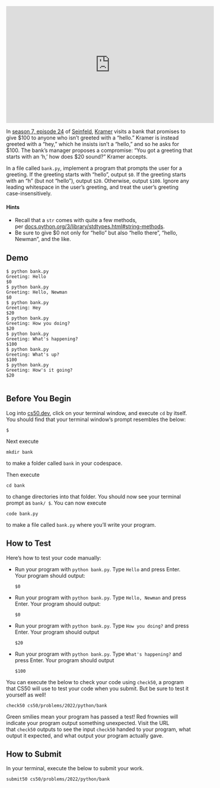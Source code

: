 <iframe width="560" height="315" 
src="https://youtu.be/IN6cJ_wGmsk" 
title="YouTube video player" 
frameborder="0" 
allow="accelerometer; autoplay; clipboard-write; encrypted-media; gyroscope; picture-in-picture" 
allowfullscreen></iframe>

In [season 7, episode 24](https://en.wikipedia.org/wiki/The_Invitations) of [Seinfeld](https://en.wikipedia.org/wiki/Seinfeld), [Kramer](https://en.wikipedia.org/wiki/Cosmo_Kramer) visits a bank that promises to give $100 to anyone who isn’t greeted with a “hello.” Kramer is instead greeted with a “hey,” which he insists isn’t a “hello,” and so he asks for $100. The bank’s manager proposes a compromise: “You got a greeting that starts with an ‘h,’ how does $20 sound?” Kramer accepts.

In a file called `bank.py`, implement a program that prompts the user for a greeting. If the greeting starts with “hello”, output `$0`. If the greeting starts with an “h” (but not “hello”), output `$20`. Otherwise, output `$100`. Ignore any leading whitespace in the user’s greeting, and treat the user’s greeting case-insensitively.

#### Hints
- Recall that a `str` comes with quite a few methods, per [docs.python.org/3/library/stdtypes.html#string-methods](https://docs.python.org/3/library/stdtypes.html#string-methods).
- Be sure to give $0 not only for “hello” but also “hello there”, “hello, Newman”, and the like.

## Demo
```
$ python bank.py
Greeting: Hello
$0
$ python bank.py
Greeting: Hello, Newman
$0
$ python bank.py
Greeting: Hey
$20
$ python bank.py
Greeting: How you doing?
$20
$ python bank.py
Greeting: What's happening?
$100
$ python bank.py
Greeting: What's up?
$100
$ python bank.py
Greeting: How's it going?
$20


```

## Before You Begin

Log into [cs50.dev](https://cs50.dev/), click on your terminal window, and execute `cd` by itself. You should find that your terminal window’s prompt resembles the below:

```
$
```

Next execute

```
mkdir bank
```

to make a folder called `bank` in your codespace.

Then execute

```
cd bank
```

to change directories into that folder. You should now see your terminal prompt as `bank/ $`. You can now execute

```
code bank.py
```

to make a file called `bank.py` where you’ll write your program.

## How to Test

Here’s how to test your code manually:

- Run your program with `python bank.py`. Type `Hello` and press Enter. Your program should output:
    
    ```
    $0 
    ```
    
- Run your program with `python bank.py`. Type `Hello, Newman` and press Enter. Your program should output:
    
    ```
    $0
    ```
    
- Run your program with `python bank.py`. Type `How you doing?` and press Enter. Your program should output
    
    ```
    $20
    ```
    
- Run your program with `python bank.py`. Type `What's happening?` and press Enter. Your program should output
    
    ```
    $100
    ```
    

You can execute the below to check your code using `check50`, a program that CS50 will use to test your code when you submit. But be sure to test it yourself as well!

```
check50 cs50/problems/2022/python/bank
```

Green smilies mean your program has passed a test! Red frownies will indicate your program output something unexpected. Visit the URL that `check50` outputs to see the input `check50` handed to your program, what output it expected, and what output your program actually gave.

## How to Submit

In your terminal, execute the below to submit your work.

```
submit50 cs50/problems/2022/python/bank
```